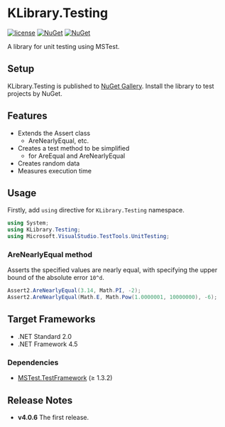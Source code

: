 # KLibrary.Testing
[![license](https://img.shields.io/github/license/sakapon/KLibrary.Testing.svg)](LICENSE)
[![NuGet](https://img.shields.io/nuget/v/KLibrary.Testing.svg)](https://www.nuget.org/packages/KLibrary.Testing/)
[![NuGet](https://img.shields.io/nuget/dt/KLibrary.Testing.svg)](https://www.nuget.org/packages/KLibrary.Testing/)

A library for unit testing using MSTest.

## Setup
KLibrary.Testing is published to [NuGet Gallery](https://www.nuget.org/packages/KLibrary.Testing/). Install the library to test projects by NuGet.

## Features
- Extends the Assert class
  - AreNearlyEqual, etc.
- Creates a test method to be simplified
  - for AreEqual and AreNearlyEqual
- Creates random data
- Measures execution time

## Usage
Firstly, add `using` directive for `KLibrary.Testing` namespace.
```c#
using System;
using KLibrary.Testing;
using Microsoft.VisualStudio.TestTools.UnitTesting;
```

### AreNearlyEqual method
Asserts the specified values are nearly equal, with specifying the upper bound of the absolute error `10^d`.
```c#
Assert2.AreNearlyEqual(3.14, Math.PI, -2);
Assert2.AreNearlyEqual(Math.E, Math.Pow(1.0000001, 10000000), -6);
```

## Target Frameworks
- .NET Standard 2.0
- .NET Framework 4.5

### Dependencies
- [MSTest.TestFramework](https://www.nuget.org/packages/MSTest.TestFramework/) (≥ 1.3.2)

## Release Notes
- **v4.0.6** The first release.
